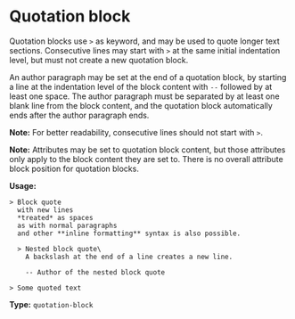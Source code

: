 # Quotation block

Quotation blocks use `>` as keyword, and may be used to quote longer text sections.
Consecutive lines may start with `>` at the same initial indentation level, but must not create a new quotation block.

An author paragraph may be set at the end of a quotation block, by starting a line at the indentation level of the block content with `--` followed by at least one space.
The author paragraph must be separated by at least one blank line from the block content, and the quotation block automatically ends after the author paragraph ends.

**Note:** For better readability, consecutive lines should not start with `>`. 

**Note:** Attributes may be set to quotation block content, but those attributes only apply to the block content they are set to. There is no overall attribute block position for quotation blocks.

**Usage:**

```
> Block quote
  with new lines
  *treated* as spaces
  as with normal paragraphs
  and other **inline formatting** syntax is also possible.

  > Nested block quote\
    A backslash at the end of a line creates a new line.

    -- Author of the nested block quote

> Some quoted text
```

**Type:** `quotation-block`
